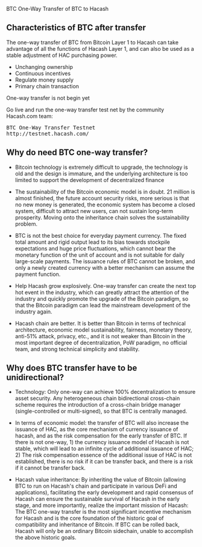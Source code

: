 BTC
One-Way Transfer of BTC to Hacash




## Characteristics of BTC after transfer

The one-way transfer of BTC from Bitcoin Layer 1 to Hacash can take advantage of all the functions of Hacash Layer 1, and can also be used as a stable adjustment of HAC purchasing power.

- Unchanging ownership
- Continuous incentives
- Regulate money supply
- Primary chain transaction
  
<p class="note">One-way transfer is not begin yet</p>

Go live and run the one-way transfer test net by the community Hacash.com team:

<pre class="links">
BTC One-Way Transfer Testnet
http://testnet.hacash.com/
</pre>

## Why do need BTC one-way transfer?

- Bitcoin technology is extremely difficult to upgrade, the technology is old and the design is immature, and the underlying architecture is too limited to support the development of decentralized finance

- The sustainability of the Bitcoin economic model is in doubt. 21 million is almost finished, the future account security risks, more serious is that no new money is generated, the economic system has become a closed system, difficult to attract new users, can not sustain long-term prosperity. Moving onto the inheritance chain solves the sustainability problem.

- BTC is not the best choice for everyday payment currency. The fixed total amount and rigid output lead to its bias towards stockpile expectations and huge price fluctuations, which cannot bear the monetary function of the unit of account and is not suitable for daily large-scale payments. The issuance rules of BTC cannot be broken, and only a newly created currency with a better mechanism can assume the payment function.

- Help Hacash grow explosively. One-way transfer can create the next top hot event in the industry, which can greatly attract the attention of the industry and quickly promote the upgrade of the Bitcoin paradigm, so that the Bitcoin paradigm can lead the mainstream development of the industry again.

- Hacash chain are better. It is better than Bitcoin in terms of technical architecture, economic model sustainability, fairness, monetary theory, anti-51% attack, privacy, etc., and it is not weaker than Bitcoin in the most important degree of decentralization, PoW paradigm, no official team, and strong technical simplicity and stability.

## Why does BTC transfer have to be unidirectional?

- Technology: Only one-way can achieve 100% decentralization to ensure asset security. Any heterogeneous chain bidirectional cross-chain scheme requires the introduction of a cross-chain bridge manager (single-controlled or multi-signed), so that BTC is centrally managed.

- In terms of economic model: the transfer of BTC will also increase the issuance of HAC, as the core mechanism of currency issuance of hacash, and as the risk compensation for the early transfer of BTC.  If there is not  one-way, 1) the currency issuance model of Hacash is not stable, which will lead to an infinite cycle of additional issuance of HAC;  2) The risk compensation essence of the additional issue of HAC is not established, there is no risk if it can be transfer back, and there is a risk if it cannot be transfer back.

- Hacash value inheritance: By inheriting the value of Bitcoin (allowing BTC to run on Hacash's chain and participate in various DeFi and applications), facilitating the early development and rapid consensus of Hacash can ensure the sustainable survival of Hacash in the early stage, and more importantly, realize the important mission of Hacash: The BTC one-way transfer is the most significant incentive mechanism for Hacash and is the core foundation of the historic goal of compatibility and inheritance of Bitcoin. If BTC can be rolled back, Hacash will only be an ordinary Bitcoin sidechain, unable to accomplish the above historic goals.
